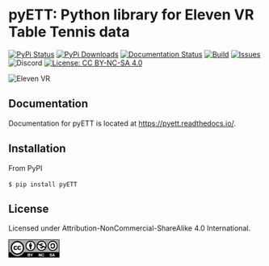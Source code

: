 # pyETT: Python library for Eleven VR Table Tennis data

[![PyPi Status](https://img.shields.io/pypi/v/pyETT)](https://pypi.org/project/pyETT/)
[![PyPi Downloads](https://img.shields.io/pypi/dm/pyETT)](https://pypi.org/project/pyETT/)
[![Documentation Status](https://readthedocs.org/projects/pyett/badge/?version=latest)](https://pyett.readthedocs.io/en/latest/?badge=latest)
[![Build](https://img.shields.io/github/workflow/status/souzatharsis/pyETT/pyett-tests)](https://github.com/souzatharsis/pyETT/actions)
[![Issues](https://img.shields.io/github/issues-raw/souzatharsis/pyETT)](https://github.com/souzatharsis/pyETT/issues)
![Discord](https://img.shields.io/discord/340715434099605515)
[![License: CC BY-NC-SA 4.0](https://img.shields.io/badge/License-CC%20BY--NC--SA%204.0-lightgrey.svg)](https://creativecommons.org/licenses/by-nc-sa/4.0/)

![Eleven VR](https://cdn.akamai.steamstatic.com/steam/apps/488310/capsule_616x353.jpg)

## Documentation

Documentation for pyETT is located at https://pyett.readthedocs.io/.

## Installation

From PyPI

`$ pip install pyETT`

## License

Licensed under Attribution-NonCommercial-ShareAlike 4.0 International.

<img src="fig/by-nc-sa.png" width="20%">
